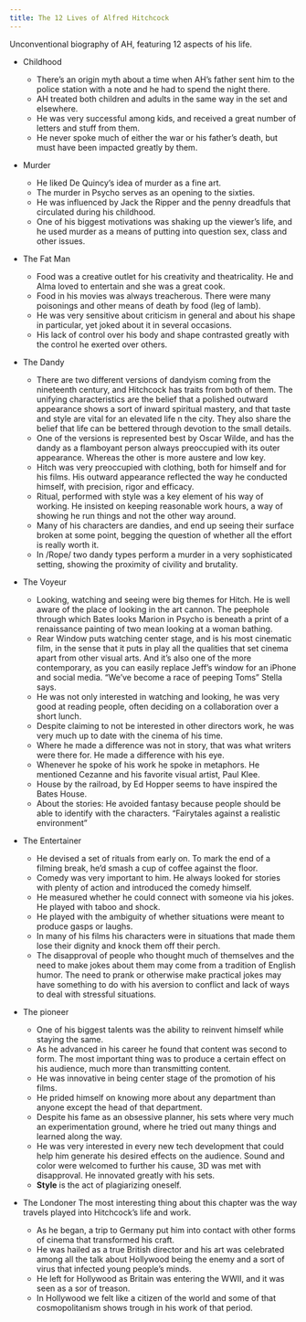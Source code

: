 ```yaml
---
title: The 12 Lives of Alfred Hitchcock
---
```


Unconventional biography of AH, featuring 12 aspects of his life.

* Childhood
	* There’s an origin myth about a time when AH’s father sent him to the police station with a note and he had to spend the night there.
	* AH treated both children and adults in the same way in the set and elsewhere.
	* He was very successful among kids, and received a great number of letters and stuff from them.
	* He never spoke much of either the war or his father’s death, but must have been impacted greatly by them.

* Murder
	* He liked De Quincy’s idea of murder as a fine art.
	* The murder in Psycho serves as an opening to the sixties.
	* He was influenced by Jack the Ripper and the penny dreadfuls that circulated during his childhood.
	* One of his biggest motivations was shaking up the viewer’s life, and he used murder as a means of putting into question sex, class and other issues.

* The Fat Man
	* Food was a creative outlet for his creativity and theatricality. He and Alma loved to entertain and she was a great cook.
	* Food in his movies was always treacherous. There were many poisonings and other means of death by food (leg of lamb).
	* He was very sensitive about criticism in general and about his shape in particular, yet joked about it in several occasions.
	* His lack of control over his body and shape contrasted greatly with the control he exerted over others.

* The Dandy
	* There are two different versions of dandyism coming from the nineteenth century, and Hitchcock has traits from both of them. The unifying characteristics are the belief that a polished outward appearance shows a sort of inward spiritual mastery, and that taste and style are vital for an elevated life n the city. They also share the belief that life can be bettered through devotion to the small details.
	* One of the versions is represented best by Oscar Wilde, and has the dandy as a flamboyant person always preoccupied with its outer appearance. Whereas the other is more austere and low key.
	* Hitch was very preoccupied with clothing, both for himself and for his films. His outward appearance reflected the way he conducted himself, with precision, rigor and efficacy.
	* Ritual, performed with style was a key element of his way of working. He insisted on keeping reasonable work hours, a way of showing he run things and not the other way around.
	* Many of his characters are dandies, and end up seeing their surface broken at some point, begging the question of whether all the effort is really worth it.
	* In /Rope/ two dandy types perform a murder in a very sophisticated setting, showing the proximity of civility and brutality.

* The Voyeur
	* Looking, watching and seeing were big themes for Hitch.  He is well aware of the place of looking in the art cannon. The peephole through which Bates looks Marion in Psycho is beneath a print of a renaissance painting of two mean looking at a woman bathing.
	* Rear Window puts watching center stage, and is his most cinematic film, in the sense that it puts in play all the qualities that set cinema apart from other visual arts. And it’s also one of the more contemporary, as you can easily replace Jeff’s window for an iPhone and social media. “We’ve become a race of peeping Toms” Stella says.
	* He was not only interested in watching and looking, he was very good at reading people, often deciding on a collaboration over a short lunch.
	* Despite claiming to not be interested in other directors work, he was very much up to date with the cinema of his time.
	* Where he made a difference was not in story, that was what writers were there for. He made a difference with his eye.
	* Whenever he spoke of his work he spoke in metaphors. He mentioned Cezanne and his favorite visual artist, Paul Klee.
	* House by the railroad, by Ed Hopper seems to have inspired the Bates House.
	* About the stories: He avoided fantasy because people should be able to identify with the characters. “Fairytales against a realistic environment”
	
* The Entertainer
	* He devised a set of rituals from early on. To mark the end of a filming break, he’d smash a cup of coffee against the floor.
	* Comedy was very important to him. He always looked for stories with plenty of action and introduced the comedy himself. 
	* He measured whether he could connect with someone via his jokes. He played with taboo and shock.
	* He played with the ambiguity of whether situations were meant to produce gasps or laughs.
	* In many of his films his characters were in situations that made them lose their dignity and knock them off their perch.
	* The disapproval of people who thought much of themselves and the need to make jokes about them may come from a tradition of English humor. The need to prank or otherwise make practical jokes may have something to do with his aversion to conflict and lack of ways to deal with stressful situations.

* The pioneer
	* One of his biggest talents was the ability to reinvent himself while staying the same.
	* As he advanced in his career he found that content was second to form. The most important thing was to produce a certain effect on his audience, much more than transmitting content.
	* He was innovative in being center stage of the promotion of his films. 
	* He prided himself on knowing more about any department than anyone except the head of that department.
	* Despite his fame as an obsessive planner, his sets where very much an experimentation ground, where he tried out many things and learned along the way.
	* He was very interested in every new tech development that could help him generate his desired effects on the audience. Sound and color were welcomed to further his cause, 3D was met with disapproval. He innovated greatly with his sets.
	* **Style** is the act of plagiarizing oneself.
	
* The Londoner
The most interesting thing about this chapter was the way travels played into Hitchcock’s life and work. 
	* As he began, a trip to Germany put him into contact with other forms of cinema that transformed his craft. 
	* He was hailed as a true British director and his art was celebrated among all the talk about Hollywood being the enemy and a sort of virus that infected young people’s minds.
	* He left for Hollywood as Britain was entering the WWII, and it was seen as a sor of treason. 
	* In Hollywood we felt like a citizen of the world and some of that cosmopolitanism shows trough in his work of that period.
	